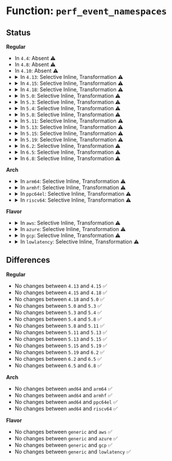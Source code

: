 # Function: <code>perf_event_namespaces</code>

## Status
<b>Regular</b>
<ul>
<li>
In <code>4.4</code>: Absent ⚠️
</li>
<li>
In <code>4.8</code>: Absent ⚠️
</li>
<li>
In <code>4.10</code>: Absent ⚠️
</li>
<li>
<details>
<summary>In <code>4.13</code>: Selective Inline, Transformation ⚠️</summary>

```c
void perf_event_namespaces(struct task_struct *task);
```

**Collision:** Unique Global

**Inline:** Selective

**Transformation:** True

**Instances:**

```
In kernel/events/core.c (ffffffff811acc04)
Location: kernel/events/core.c:6710
Inline: True
Inline callers:
  - kernel/events/core.c:perf_event_fork
Direct callers:
  - kernel/fork.c:SyS_unshare
  - kernel/nsproxy.c:SyS_setns
  - kernel/events/core.c:perf_event_fork
```
**Symbols:**

```
ffffffff811a4860-ffffffff811a49b4: perf_event_namespaces.part.101 (STB_LOCAL)
ffffffff811acdb0-ffffffff811acdc7: perf_event_namespaces (STB_GLOBAL)
```
</details>
</li>
<li>
<details>
<summary>In <code>4.15</code>: Selective Inline, Transformation ⚠️</summary>

```c
void perf_event_namespaces(struct task_struct *task);
```

**Collision:** Unique Global

**Inline:** Selective

**Transformation:** True

**Instances:**

```
In kernel/events/core.c (ffffffff811c0754)
Location: kernel/events/core.c:6702
Inline: True
Inline callers:
  - kernel/events/core.c:perf_event_fork
Direct callers:
  - kernel/fork.c:SyS_unshare
  - kernel/nsproxy.c:SyS_setns
  - kernel/events/core.c:perf_event_fork
```
**Symbols:**

```
ffffffff811b8820-ffffffff811b8974: perf_event_namespaces.part.104 (STB_LOCAL)
ffffffff811c0900-ffffffff811c0917: perf_event_namespaces (STB_GLOBAL)
```
</details>
</li>
<li>
<details>
<summary>In <code>4.18</code>: Selective Inline, Transformation ⚠️</summary>

```c
void perf_event_namespaces(struct task_struct *task);
```

**Collision:** Unique Global

**Inline:** Selective

**Transformation:** True

**Instances:**

```
In kernel/events/core.c (ffffffff811e0b74)
Location: kernel/events/core.c:7076
Inline: True
Inline callers:
  - kernel/events/core.c:perf_event_fork
Direct callers:
  - kernel/fork.c:ksys_unshare
  - kernel/nsproxy.c:__ia32_sys_setns
  - kernel/nsproxy.c:__x64_sys_setns
  - kernel/events/core.c:perf_event_fork
```
**Symbols:**

```
ffffffff811d8190-ffffffff811d8303: perf_event_namespaces.part.120 (STB_LOCAL)
ffffffff811e0d00-ffffffff811e0d16: perf_event_namespaces (STB_GLOBAL)
```
</details>
</li>
<li>
<details>
<summary>In <code>5.0</code>: Selective Inline, Transformation ⚠️</summary>

```c
void perf_event_namespaces(struct task_struct *task);
```

**Collision:** Unique Global

**Inline:** Selective

**Transformation:** True

**Instances:**

```
In kernel/events/core.c (ffffffff811f0fd4)
Location: kernel/events/core.c:7085
Inline: True
Inline callers:
  - kernel/events/core.c:perf_event_fork
Direct callers:
  - kernel/fork.c:ksys_unshare
  - kernel/nsproxy.c:__ia32_sys_setns
  - kernel/nsproxy.c:__x64_sys_setns
  - kernel/events/core.c:perf_event_fork
```
**Symbols:**

```
ffffffff811e7e60-ffffffff811e7fd3: perf_event_namespaces.part.120 (STB_LOCAL)
ffffffff811f1160-ffffffff811f1176: perf_event_namespaces (STB_GLOBAL)
```
</details>
</li>
<li>
<details>
<summary>In <code>5.3</code>: Selective Inline, Transformation ⚠️</summary>

```c
void perf_event_namespaces(struct task_struct *task);
```

**Collision:** Unique Global

**Inline:** Selective

**Transformation:** True

**Instances:**

```
In kernel/events/core.c (ffffffff812087d5)
Location: kernel/events/core.c:7167
Inline: True
Inline callers:
  - kernel/events/core.c:perf_event_fork
Direct callers:
  - kernel/fork.c:ksys_unshare
  - kernel/nsproxy.c:__ia32_sys_setns
  - kernel/nsproxy.c:__x64_sys_setns
  - kernel/events/core.c:perf_event_fork
```
**Symbols:**

```
ffffffff811ff4b0-ffffffff811ff5db: perf_event_namespaces.part.0 (STB_LOCAL)
ffffffff81208970-ffffffff81208986: perf_event_namespaces (STB_GLOBAL)
```
</details>
</li>
<li>
<details>
<summary>In <code>5.4</code>: Selective Inline, Transformation ⚠️</summary>

```c
void perf_event_namespaces(struct task_struct *task);
```

**Collision:** Unique Global

**Inline:** Selective

**Transformation:** True

**Instances:**

```
In kernel/events/core.c (ffffffff81215b45)
Location: kernel/events/core.c:7283
Inline: True
Inline callers:
  - kernel/events/core.c:perf_event_fork
Direct callers:
  - kernel/fork.c:ksys_unshare
  - kernel/nsproxy.c:__ia32_sys_setns
  - kernel/nsproxy.c:__x64_sys_setns
  - kernel/events/core.c:perf_event_fork
```
**Symbols:**

```
ffffffff8120c520-ffffffff8120c64b: perf_event_namespaces.part.0 (STB_LOCAL)
ffffffff81215ce0-ffffffff81215cf6: perf_event_namespaces (STB_GLOBAL)
```
</details>
</li>
<li>
<details>
<summary>In <code>5.8</code>: Selective Inline, Transformation ⚠️</summary>

```c
void perf_event_namespaces(struct task_struct *task);
```

**Collision:** Unique Global

**Inline:** Selective

**Transformation:** True

**Instances:**

```
In kernel/events/core.c (ffffffff81241e6c)
Location: kernel/events/core.c:7735
Inline: True
Inline callers:
  - kernel/events/core.c:perf_event_fork
Direct callers:
  - kernel/fork.c:ksys_unshare
  - kernel/nsproxy.c:__do_sys_setns
  - kernel/events/core.c:perf_event_fork
```
**Symbols:**

```
ffffffff81233a50-ffffffff81233b55: perf_event_namespaces.part.0 (STB_LOCAL)
ffffffff81241f30-ffffffff81241f46: perf_event_namespaces (STB_GLOBAL)
```
</details>
</li>
<li>
<details>
<summary>In <code>5.11</code>: Selective Inline, Transformation ⚠️</summary>

```c
void perf_event_namespaces(struct task_struct *task);
```

**Collision:** Unique Global

**Inline:** Selective

**Transformation:** True

**Instances:**

```
In kernel/events/core.c (ffffffff8124c5ac)
Location: kernel/events/core.c:7917
Inline: True
Inline callers:
  - kernel/events/core.c:perf_event_fork
Direct callers:
  - kernel/fork.c:ksys_unshare
  - kernel/nsproxy.c:__do_sys_setns
  - kernel/events/core.c:perf_event_fork
```
**Symbols:**

```
ffffffff8123d820-ffffffff8123d925: perf_event_namespaces.part.0 (STB_LOCAL)
ffffffff8124c670-ffffffff8124c686: perf_event_namespaces (STB_GLOBAL)
```
</details>
</li>
<li>
<details>
<summary>In <code>5.13</code>: Selective Inline, Transformation ⚠️</summary>

```c
void perf_event_namespaces(struct task_struct *task);
```

**Collision:** Unique Global

**Inline:** Selective

**Transformation:** True

**Instances:**

```
In kernel/events/core.c (ffffffff81250b5c)
Location: kernel/events/core.c:8028
Inline: True
Inline callers:
  - kernel/events/core.c:perf_event_fork
Direct callers:
  - kernel/fork.c:ksys_unshare
  - kernel/nsproxy.c:__do_sys_setns
  - kernel/events/core.c:perf_event_fork
```
**Symbols:**

```
ffffffff81242290-ffffffff81242395: perf_event_namespaces.part.0 (STB_LOCAL)
ffffffff81250cb0-ffffffff81250cc6: perf_event_namespaces (STB_GLOBAL)
```
</details>
</li>
<li>
<details>
<summary>In <code>5.15</code>: Selective Inline, Transformation ⚠️</summary>

```c
void perf_event_namespaces(struct task_struct *task);
```

**Collision:** Unique Global

**Inline:** Selective

**Transformation:** True

**Instances:**

```
In kernel/events/core.c (ffffffff8128b91c)
Location: kernel/events/core.c:8152
Inline: True
Inline callers:
  - kernel/events/core.c:perf_event_fork
Direct callers:
  - kernel/fork.c:ksys_unshare
  - kernel/nsproxy.c:__do_sys_setns
  - kernel/events/core.c:perf_event_fork
```
**Symbols:**

```
ffffffff8127cba0-ffffffff8127cca5: perf_event_namespaces.part.0 (STB_LOCAL)
ffffffff8128ba70-ffffffff8128ba86: perf_event_namespaces (STB_GLOBAL)
```
</details>
</li>
<li>
<details>
<summary>In <code>5.19</code>: Selective Inline, Transformation ⚠️</summary>

```c
void perf_event_namespaces(struct task_struct *task);
```

**Collision:** Unique Global

**Inline:** Selective

**Transformation:** True

**Instances:**

```
In kernel/events/core.c (ffffffff812e0183)
Location: kernel/events/core.c:8057
Inline: True
Inline callers:
  - kernel/events/core.c:perf_event_fork
Direct callers:
  - kernel/fork.c:ksys_unshare
  - kernel/nsproxy.c:__do_sys_setns
  - kernel/events/core.c:perf_event_fork
```
**Symbols:**

```
ffffffff812d13e0-ffffffff812d150f: perf_event_namespaces.part.0 (STB_LOCAL)
ffffffff812e02f0-ffffffff812e031b: perf_event_namespaces (STB_GLOBAL)
```
</details>
</li>
<li>
<details>
<summary>In <code>6.2</code>: Selective Inline, Transformation ⚠️</summary>

```c
void perf_event_namespaces(struct task_struct *task);
```

**Collision:** Unique Global

**Inline:** Selective

**Transformation:** True

**Instances:**

```
In kernel/events/core.c (ffffffff813485a3)
Location: kernel/events/core.c:8339
Inline: True
Inline callers:
  - kernel/events/core.c:perf_event_fork
Direct callers:
  - kernel/fork.c:ksys_unshare
  - kernel/nsproxy.c:__do_sys_setns
  - kernel/events/core.c:perf_event_fork
```
**Symbols:**

```
ffffffff81338bf0-ffffffff81338d1f: perf_event_namespaces.part.0 (STB_LOCAL)
ffffffff81348740-ffffffff8134876b: perf_event_namespaces (STB_GLOBAL)
```
</details>
</li>
<li>
<details>
<summary>In <code>6.5</code>: Selective Inline, Transformation ⚠️</summary>

```c
void perf_event_namespaces(struct task_struct *task);
```

**Collision:** Unique Global

**Inline:** Selective

**Transformation:** True

**Instances:**

```
In kernel/events/core.c (ffffffff81379763)
Location: kernel/events/core.c:8367
Inline: True
Inline callers:
  - kernel/events/core.c:perf_event_fork
Direct callers:
  - kernel/fork.c:ksys_unshare
  - kernel/nsproxy.c:__do_sys_setns
  - kernel/events/core.c:perf_event_fork
```
**Symbols:**

```
ffffffff813699e0-ffffffff81369b0f: perf_event_namespaces.part.0 (STB_LOCAL)
ffffffff81379850-ffffffff8137987b: perf_event_namespaces (STB_GLOBAL)
```
</details>
</li>
<li>
<details>
<summary>In <code>6.8</code>: Selective Inline, Transformation ⚠️</summary>

```c
void perf_event_namespaces(struct task_struct *task);
```

**Collision:** Unique Global

**Inline:** Selective

**Transformation:** True

**Instances:**

```
In kernel/events/core.c (ffffffff813a2a73)
Location: kernel/events/core.c:8448
Inline: True
Inline callers:
  - kernel/events/core.c:perf_event_fork
Direct callers:
  - kernel/fork.c:ksys_unshare
  - kernel/nsproxy.c:__do_sys_setns
  - kernel/events/core.c:perf_event_fork
```
**Symbols:**

```
ffffffff813928c0-ffffffff813929ef: perf_event_namespaces.part.0 (STB_LOCAL)
ffffffff813a2b60-ffffffff813a2b8b: perf_event_namespaces (STB_GLOBAL)
```
</details>
</li>
</ul>
<b>Arch</b>
<ul>
<li>
<details>
<summary>In <code>arm64</code>: Selective Inline, Transformation ⚠️</summary>

```c
void perf_event_namespaces(struct task_struct *task);
```

**Collision:** Unique Global

**Inline:** Selective

**Transformation:** True

**Instances:**

```
In kernel/events/core.c (ffff80001029fc34)
Location: kernel/events/core.c:7283
Inline: True
Inline callers:
  - kernel/events/core.c:perf_event_fork
Direct callers:
  - kernel/fork.c:ksys_unshare
  - kernel/nsproxy.c:__arm64_sys_setns
  - kernel/events/core.c:perf_event_fork
```
**Symbols:**

```
ffff800010297eb0-ffff800010298008: perf_event_namespaces.part.0 (STB_LOCAL)
ffff80001029fd78-ffff80001029fda0: perf_event_namespaces (STB_GLOBAL)
```
</details>
</li>
<li>
<details>
<summary>In <code>armhf</code>: Selective Inline, Transformation ⚠️</summary>

```c
void perf_event_namespaces(struct task_struct *task);
```

**Collision:** Unique Global

**Inline:** Selective

**Transformation:** True

**Instances:**

```
In kernel/events/core.c (c04cfacc)
Location: kernel/events/core.c:7283
Inline: True
Inline callers:
  - kernel/events/core.c:perf_event_fork
Direct callers:
  - kernel/fork.c:ksys_unshare
  - kernel/nsproxy.c:__se_sys_setns
  - kernel/events/core.c:perf_event_fork
```
**Symbols:**

```
c04c599c-c04c5ab8: perf_event_namespaces.part.0 (STB_LOCAL)
c04cfc28-c04cfc50: perf_event_namespaces (STB_GLOBAL)
```
</details>
</li>
<li>
<details>
<summary>In <code>ppc64el</code>: Selective Inline, Transformation ⚠️</summary>

```c
void perf_event_namespaces(struct task_struct *task);
```

**Collision:** Unique Global

**Inline:** Selective

**Transformation:** True

**Instances:**

```
In kernel/events/core.c (c0000000003511c8)
Location: kernel/events/core.c:7283
Inline: True
Inline callers:
  - kernel/events/core.c:perf_event_fork
Direct callers:
  - kernel/fork.c:ksys_unshare
  - kernel/nsproxy.c:__se_sys_setns
  - kernel/events/core.c:perf_event_fork
```
**Symbols:**

```
c0000000003446f0-c000000000344834: perf_event_namespaces.part.0 (STB_LOCAL)
c0000000003513c0-c0000000003513dc: perf_event_namespaces (STB_GLOBAL)
```
</details>
</li>
<li>
<details>
<summary>In <code>riscv64</code>: Selective Inline, Transformation ⚠️</summary>

```c
void perf_event_namespaces(struct task_struct *task);
```

**Collision:** Unique Global

**Inline:** Selective

**Transformation:** True

**Instances:**

```
In kernel/events/core.c (ffffffe0001cf3f4)
Location: kernel/events/core.c:7283
Inline: True
Inline callers:
  - kernel/events/core.c:perf_event_fork
Direct callers:
  - kernel/fork.c:ksys_unshare
  - kernel/nsproxy.c:__se_sys_setns
  - kernel/events/core.c:perf_event_fork
```
**Symbols:**

```
ffffffe0001c70d0-ffffffe0001c71dc: perf_event_namespaces.part.0 (STB_LOCAL)
ffffffe0001cf4ac-ffffffe0001cf4d0: perf_event_namespaces (STB_GLOBAL)
```
</details>
</li>
</ul>
<b>Flavor</b>
<ul>
<li>
<details>
<summary>In <code>aws</code>: Selective Inline, Transformation ⚠️</summary>

```c
void perf_event_namespaces(struct task_struct *task);
```

**Collision:** Unique Global

**Inline:** Selective

**Transformation:** True

**Instances:**

```
In kernel/events/core.c (ffffffff8120e195)
Location: kernel/events/core.c:7283
Inline: True
Inline callers:
  - kernel/events/core.c:perf_event_fork
Direct callers:
  - kernel/fork.c:ksys_unshare
  - kernel/nsproxy.c:__ia32_sys_setns
  - kernel/nsproxy.c:__x64_sys_setns
  - kernel/events/core.c:perf_event_fork
```
**Symbols:**

```
ffffffff81204b40-ffffffff81204c6b: perf_event_namespaces.part.0 (STB_LOCAL)
ffffffff8120e330-ffffffff8120e346: perf_event_namespaces (STB_GLOBAL)
```
</details>
</li>
<li>
<details>
<summary>In <code>azure</code>: Selective Inline, Transformation ⚠️</summary>

```c
void perf_event_namespaces(struct task_struct *task);
```

**Collision:** Unique Global

**Inline:** Selective

**Transformation:** True

**Instances:**

```
In kernel/events/core.c (ffffffff81200f45)
Location: kernel/events/core.c:7283
Inline: True
Inline callers:
  - kernel/events/core.c:perf_event_fork
Direct callers:
  - kernel/fork.c:ksys_unshare
  - kernel/nsproxy.c:__ia32_sys_setns
  - kernel/nsproxy.c:__x64_sys_setns
  - kernel/events/core.c:perf_event_fork
```
**Symbols:**

```
ffffffff811f78d0-ffffffff811f79fb: perf_event_namespaces.part.0 (STB_LOCAL)
ffffffff812010e0-ffffffff812010f6: perf_event_namespaces (STB_GLOBAL)
```
</details>
</li>
<li>
<details>
<summary>In <code>gcp</code>: Selective Inline, Transformation ⚠️</summary>

```c
void perf_event_namespaces(struct task_struct *task);
```

**Collision:** Unique Global

**Inline:** Selective

**Transformation:** True

**Instances:**

```
In kernel/events/core.c (ffffffff8120bf35)
Location: kernel/events/core.c:7283
Inline: True
Inline callers:
  - kernel/events/core.c:perf_event_fork
Direct callers:
  - kernel/fork.c:ksys_unshare
  - kernel/nsproxy.c:__ia32_sys_setns
  - kernel/nsproxy.c:__x64_sys_setns
  - kernel/events/core.c:perf_event_fork
```
**Symbols:**

```
ffffffff81202910-ffffffff81202a3b: perf_event_namespaces.part.0 (STB_LOCAL)
ffffffff8120c0d0-ffffffff8120c0e6: perf_event_namespaces (STB_GLOBAL)
```
</details>
</li>
<li>
<details>
<summary>In <code>lowlatency</code>: Selective Inline, Transformation ⚠️</summary>

```c
void perf_event_namespaces(struct task_struct *task);
```

**Collision:** Unique Global

**Inline:** Selective

**Transformation:** True

**Instances:**

```
In kernel/events/core.c (ffffffff8121ada5)
Location: kernel/events/core.c:7283
Inline: True
Inline callers:
  - kernel/events/core.c:perf_event_fork
Direct callers:
  - kernel/fork.c:ksys_unshare
  - kernel/nsproxy.c:__ia32_sys_setns
  - kernel/nsproxy.c:__x64_sys_setns
  - kernel/events/core.c:perf_event_fork
```
**Symbols:**

```
ffffffff812124e0-ffffffff8121260b: perf_event_namespaces.part.0 (STB_LOCAL)
ffffffff8121af40-ffffffff8121af56: perf_event_namespaces (STB_GLOBAL)
```
</details>
</li>
</ul>

## Differences
<b>Regular</b>
<ul>
<li>
No changes between <code>4.13</code> and <code>4.15</code> ✅
</li>
<li>
No changes between <code>4.15</code> and <code>4.18</code> ✅
</li>
<li>
No changes between <code>4.18</code> and <code>5.0</code> ✅
</li>
<li>
No changes between <code>5.0</code> and <code>5.3</code> ✅
</li>
<li>
No changes between <code>5.3</code> and <code>5.4</code> ✅
</li>
<li>
No changes between <code>5.4</code> and <code>5.8</code> ✅
</li>
<li>
No changes between <code>5.8</code> and <code>5.11</code> ✅
</li>
<li>
No changes between <code>5.11</code> and <code>5.13</code> ✅
</li>
<li>
No changes between <code>5.13</code> and <code>5.15</code> ✅
</li>
<li>
No changes between <code>5.15</code> and <code>5.19</code> ✅
</li>
<li>
No changes between <code>5.19</code> and <code>6.2</code> ✅
</li>
<li>
No changes between <code>6.2</code> and <code>6.5</code> ✅
</li>
<li>
No changes between <code>6.5</code> and <code>6.8</code> ✅
</li>
</ul>
<b>Arch</b>
<ul>
<li>
No changes between <code>amd64</code> and <code>arm64</code> ✅
</li>
<li>
No changes between <code>amd64</code> and <code>armhf</code> ✅
</li>
<li>
No changes between <code>amd64</code> and <code>ppc64el</code> ✅
</li>
<li>
No changes between <code>amd64</code> and <code>riscv64</code> ✅
</li>
</ul>
<b>Flavor</b>
<ul>
<li>
No changes between <code>generic</code> and <code>aws</code> ✅
</li>
<li>
No changes between <code>generic</code> and <code>azure</code> ✅
</li>
<li>
No changes between <code>generic</code> and <code>gcp</code> ✅
</li>
<li>
No changes between <code>generic</code> and <code>lowlatency</code> ✅
</li>
</ul>
